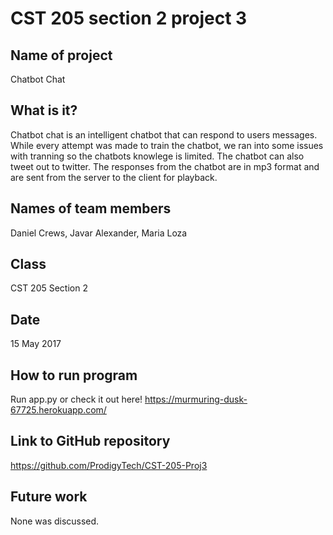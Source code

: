 # CST 205 section 2 project 3

## Name of project
Chatbot Chat

## What is it? 

Chatbot chat is an intelligent chatbot that can respond to users messages. While every attempt was made to train the chatbot, we ran into some issues with tranning so the chatbots knowlege is limited.
The chatbot can also tweet out to twitter. The responses from the chatbot are in mp3 format and are sent from the server to the client for playback.

## Names of team members

Daniel Crews, Javar Alexander, Maria Loza 

## Class
CST 205 Section 2

## Date
15 May 2017

## How to run program
Run app.py
or 
check it out here! https://murmuring-dusk-67725.herokuapp.com/

## Link to GitHub repository
https://github.com/ProdigyTech/CST-205-Proj3

## Future work
None was discussed.

